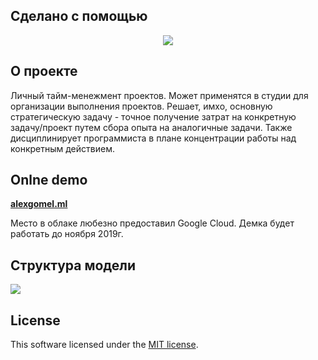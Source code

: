 ## Сделано с помощью
<p align="center"><img src="https://laravel.com/assets/img/components/logo-laravel.svg"></p>


## О проекте

Личный тайм-менежмент проектов. Может применятся в студии для организации выполнения проектов. Решает, имхо, основную стратегическую задачу - точное получение затрат на конкретную задачу/проект путем сбора  опыта на аналогичные задачи. Также дисциплинирует программиста в плане концентрации работы над конкретным действием.


## Onlne demo

**[alexgomel.ml](http://alexgomel.ml)**

Место в облаке любезно предоставил Google Cloud. Демка будет работать до ноября 2019г.

## Структура модели

![](https://drive.google.com/uc?id=1avQKp0inmQZ3Z9rYJJVJ_d0R6pRqddi0)

## License

This  software licensed under the [MIT license](https://opensource.org/licenses/MIT).
